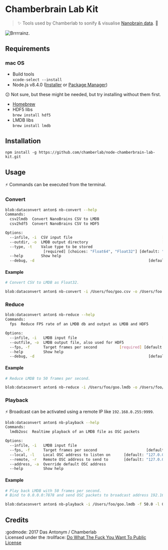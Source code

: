 # Chamberbrain Lab Kit

> :sparkles: Tools used by Chamberlab to sonify & visualise [Nanobrain data](https://globalyoungacademy.net/the-well-tempered-brain-or-what-thinking-sounds-like). :dizzy:

![Brrrrainz.](https://media.giphy.com/media/l41m04gr7tRet7Uas/giphy.gif)

## Requirements

### mac OS
* Build tools  
  ``xcode-select --install``
* Node.js v8.4.0 ([Installer](https://nodejs.org/en/download/current/) or [Package Manager](https://nodejs.org/en/download/package-manager/))

:confused: Not sure, but these might be needed, but try installing without them first.
* [Homebrew](https://docs.brew.sh/Installation.html)
* HDF5 libs  
  ``brew install hdf5``
* LMDB libs  
  ``brew install lmdb``

## Installation

```shell
npm install -g https://github.com/chamberlab/node-chamberbrain-lab-kit.git
```

## Usage

:zap: Commands can be executed from the terminal.

### Convert

```bash
blob:dataconvert anton$ nb-convert --help
Commands:
  csv2lmdb  Convert NanoBrains CSV to LMDB                             [default]
  csv2hdf5  Convert NanoBrains CSV to HDF5

Options:
  --infile, -i  CSV input file                                        [required]
  --outdir, -o  LMDB output directory                                 [required]
  --type, -t    Value type to be stored
                 [required] [choices: "Float64", "Float32"] [default: "Float64"]
  --help        Show help                                              [boolean]
  --debug, -d                                                   [default: false]
```

#### Example
```bash
# Convert CSV to LMDB as Float32.

blob:dataconvert anton$ nb-convert -i /Users/foo/goo.csv -o /Users/foo -t Float32 csv2lmdb
```

### Reduce

```bash
blob:dataconvert anton$ nb-reduce --help
Commands:
  fps  Reduce FPS rate of an LMDB db and output as LMDB and HDF5       [default]

Options:
  --infile, -i   LMDB input file                                      [required]
  --outfile, -o  LMDB output file, also used for HDF5                 [required]
  --fps, -f      Target frames per second          [required] [default: "100.0"]
  --help         Show help                                             [boolean]
  --debug, -d                                                   [default: false]
```

#### Example
```bash
# Reduce LMDB to 50 frames per second.

blob:dataconvert anton$ nb-reduce -i /Users/foo/goo.lmdb -o /Users/foo/goo-50fps.lmdb -f 50.0
```

### Playback

:zap: Broadcast can be activated using a remote IP like ``192.168.0.255:9999``.

```bash
blob:dataconvert anton$ nb-playback --help
Commands:
  lmdb2osc  Realtime playback of an LMDB file as OSC packets           [default]

Options:
  --infile, -i   LMDB input file                                      [required]
  --fps, -f      Target frames per second                      [default: "50.0"]
  --local, -l    Local OSC address to listen on      [default: "127.0.0.1:8888"]
  --remote, -r   Remote OSC address to send to       [default: "127.0.0.1:9999"]
  --address, -a  Override default OSC address
  --help         Show help                                             [boolean]
```

#### Example
```bash
# Play back LMDB with 50 frames per second.
# Bind to 0.0.0.0:7878 and send OSC packets to broadcast address 192.168.0.255:7777.

blob:dataconvert anton$ nb-playback -i /Users/foo/goo.lmdb -f 50.0 -l 0.0.0.0:7878 -r 192.168.0.255:7777
```

## Credits

:godmode: 2017 Das Antonym / Chamberlab   
Licensed under the :trollface: [Do What The Fuck You Want To Public License](https://bitbucket.org/dasantonym/node-dataconvert/src/master/LICENSE)
